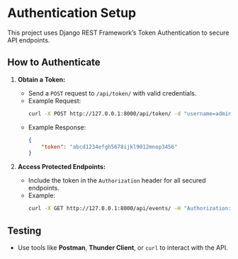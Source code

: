 # Authentication Setup

This project uses Django REST Framework’s Token Authentication to secure API endpoints.

## How to Authenticate
1. **Obtain a Token:**
   - Send a `POST` request to `/api/token/` with valid credentials.
   - Example Request:
     ```bash
     curl -X POST http://127.0.0.1:8000/api/token/ -d "username=admin&password=yourpassword"
     ```
   - Example Response:
     ```json
     {
         "token": "abcd1234efgh5678ijkl9012mnop3456"
     }
     ```

2. **Access Protected Endpoints:**
   - Include the token in the `Authorization` header for all secured endpoints.
   - Example:
     ```bash
     curl -X GET http://127.0.0.1:8000/api/events/ -H "Authorization: Token abcd1234efgh5678ijkl9012mnop3456"
     ```

## Testing
- Use tools like **Postman**, **Thunder Client**, or `curl` to interact with the API.
